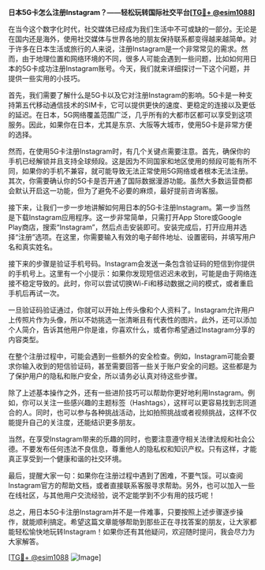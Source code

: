 **日本5G卡怎么注册Instagram？——轻松玩转国际社交平台[[TG💪+ @esim1088](https://t.me/s/esim1088)]**

在当今这个数字化时代，社交媒体已经成为我们生活中不可或缺的一部分。无论是在国内还是海外，使用社交媒体与世界各地的朋友保持联系都变得越来越简单。对于许多在日本生活或旅行的人来说，注册Instagram是一个非常常见的需求。然而，由于地理位置和网络环境的不同，很多人可能会遇到一些问题，比如如何用日本的5G卡成功注册Instagram账号。今天，我们就来详细探讨一下这个问题，并提供一些实用的小技巧。

首先，我们需要了解什么是5G卡以及它对注册Instagram的影响。5G卡是一种支持第五代移动通信技术的SIM卡，它可以提供更快的速度、更稳定的连接以及更低的延迟。在日本，5G网络覆盖范围广泛，几乎所有的大都市区都可以享受到这项服务。因此，如果你在日本，尤其是东京、大阪等大城市，使用5G卡是非常方便的选择。

然而，在使用5G卡注册Instagram时，有几个关键点需要注意。首先，确保你的手机已经解锁并且支持全球频段。这是因为不同国家和地区使用的频段可能有所不同，如果你的手机不兼容，就可能导致无法正常使用5G网络或者根本无法注册。其次，你需要确认你的5G卡是否开通了国际数据漫游功能。虽然大多数运营商都会默认开启这一功能，但为了避免不必要的麻烦，最好提前咨询客服。

接下来，让我们一步一步地讲解如何用日本的5G卡注册Instagram。第一步当然是下载Instagram应用程序。这一步非常简单，只需打开App Store或Google Play商店，搜索“Instagram”，然后点击安装即可。安装完成后，打开应用并选择“注册”选项。在这里，你需要输入有效的电子邮件地址、设置密码，并填写用户名和真实姓名。

接下来的步骤是验证手机号码。Instagram会发送一条包含验证码的短信到你提供的手机号上。这里有一个小提示：如果你发现短信迟迟未收到，可能是由于网络连接不稳定导致的。此时，你可以尝试切换Wi-Fi和移动数据之间的模式，或者重启手机后再试一次。

一旦验证码验证通过，你就可以开始上传头像和个人资料了。Instagram允许用户上传照片作为头像，所以不妨挑选一张清晰且有代表性的图片。此外，还可以添加个人简介，告诉其他用户你是谁，你喜欢什么，或者你希望通过Instagram分享的内容类型。

在整个注册过程中，可能会遇到一些额外的安全检查。例如，Instagram可能会要求你输入收到的短信验证码，甚至需要回答一些关于账户安全的问题。这些都是为了保护用户的隐私和账户安全，所以请务必认真对待这些步骤。

除了上述基本操作之外，还有一些进阶技巧可以帮助你更好地利用Instagram。例如，你可以关注一些感兴趣的主题标签（Hashtags），这样可以更容易找到志同道合的人。同时，也可以参与各种挑战活动，比如拍照挑战或者视频挑战，这样不仅能提升自己的关注度，还能结识更多朋友。

当然，在享受Instagram带来的乐趣的同时，也要注意遵守相关法律法规和社会公德。不要发布任何违法不良信息，尊重他人的隐私权和知识产权。只有这样，才能真正享受到一个健康和谐的社交环境。

最后，提醒大家一句：如果你在注册过程中遇到了困难，不要气馁。可以查阅Instagram官方的帮助文档，或者直接联系客服寻求帮助。另外，也可以加入一些在线社区，与其他用户交流经验，说不定能学到不少有用的技巧呢！

总之，用日本5G卡注册Instagram并不是一件难事，只要按照上述步骤逐步操作，就能顺利搞定。希望这篇文章能够帮助到那些正在寻找答案的朋友，让大家都能轻松愉快地玩转Instagram！如果你还有其他疑问，欢迎随时提问，我会尽力为大家解答。

[[TG💪+ @esim1088](https://t.me/s/esim1088) ![Image](https://i.postimg.cc/4NQfJmqS/Snipaste-2025-05-13-00-14-12.png)]
